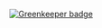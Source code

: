 
[![Greenkeeper badge](https://badges.greenkeeper.io/gruselhaus/api.svg?token=ff47c5a4a8ddc2089da69282469f98c7740fbaa02e0a1944165699b0af98280f&ts=1555342994916)](https://greenkeeper.io/)
